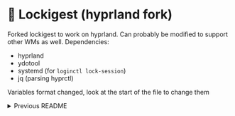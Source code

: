 # 🔐 Lockigest (hyprland fork)
Forked lockigest to work on hyprland. Can probably be modified to support other WMs as well.
Dependencies:
- hyprland
- ydotool
- systemd (for `loginctl lock-session`)
- jq (parsing hyprctl)

Variables format changed, look at the start of the file to change them

<details>
    <summary>Previous README</summary>

# 🔐 Lockigest
Lockigest is a very primitive, manipulative security software that sets a trap instead of locking your device screen immediately to protect it from strangers.

### Read more:
- English: https://elma.dev/work/lockigest/
- Turkish: https://elma.dev/tr/work/lockigest/

## Configuration
These two lines of code are enough to set up your Lockigest:
```bash
...
wait_time=120
countdown=5
...
```

The first one is the time, in seconds, that must pass before starting protection mode (setting a trap).  

The second variable is a countdown that will be trigged when protection mode is activated. Locks the screen when it reaches zero. If the user moves the cursor to the predefined area, this countdown stops and disables the protection mode. 


## Run
```bash
./lockigest.sh 
```

Soon I will add a systemd service unit to run Lockigest in the background at startup.
</details>
